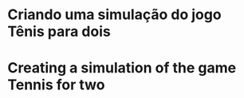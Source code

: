 # Criando uma simulação do jogo Tênis para dois


# Creating a simulation of the game Tennis for two
